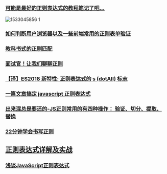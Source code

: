 ### [可能是最好的正则表达式的教程笔记了吧...](https://juejin.im/post/5b5db5b8e51d4519155720d2#comment)
![1533045856 1](https://user-images.githubusercontent.com/16753554/43464913-ca6b33c2-950e-11e8-9cb9-febe0d7d20bb.jpg)
### [如何判断用户浏览器以及一些前端常用的正则表单验证](https://juejin.im/post/5aed6da16fb9a07aac2457f6)
### [教科书式的正则匹配](https://juejin.im/post/5b0cf331f265da0905017b48)
### [面试官！让我们聊聊正则](https://juejin.im/post/5b62717ee51d4519873f858a)
### [【译】ES2018 新特性: 正则表达式的 s (dotAll) 标志](https://juejin.im/post/5b6a86f2f265da0f9c67c999)
### [一篇文章搞定 javascript 正则表达式](https://juejin.im/post/5b6adc7ee51d4534b8587560)
### [出来混总是要还的-JS正则常用的有四种操作： 验证、切分、提取、替换](https://juejin.im/post/5bcd3703518825778c497908)
### [22分钟学会书写正则](https://segmentfault.com/a/1190000016964825)
## [正则表达式详解及实战](https://juejin.im/post/5bf174396fb9a049ca36f13d)
### [浅谈JavaScript正则表达式](https://juejin.im/post/5c203a49e51d455de377202b#heading-16)
